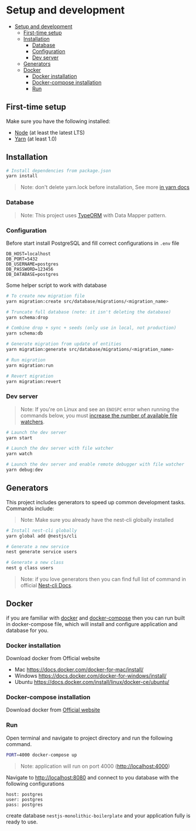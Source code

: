 # Setup and development

-   [Setup and development](#setup-and-development)
    -   [First-time setup](#first-time-setup)
    -   [Installation](#installation)
        -   [Database](#database)
        -   [Configuration](#configuration)
        -   [Dev server](#dev-server)
    -   [Generators](#generators)
    -   [Docker](#docker)
        -   [Docker installation](#docker-installation)
        -   [Docker-compose installation](#docker-compose-installation)
        -   [Run](#run)

## First-time setup

Make sure you have the following installed:

-   [Node](https://nodejs.org/en/) (at least the latest LTS)
-   [Yarn](https://yarnpkg.com/lang/en/docs/install/) (at least 1.0)

## Installation

```bash
# Install dependencies from package.json
yarn install
```

> Note: don't delete yarn.lock before installation, See more [in yarn docs](https://classic.yarnpkg.com/en/docs/yarn-lock/)

### Database

> Note: This project uses [TypeORM](https://github.com/typeorm/typeorm) with Data Mapper pattern.

### Configuration

Before start install PostgreSQL and fill correct configurations in `.env` file

```env
DB_HOST=localhost
DB_PORT=5432
DB_USERNAME=postgres
DB_PASSWORD=123456
DB_DATABASE=postgres
```

Some helper script to work with database

```bash
# To create new migration file
yarn migration:create src/database/migrations/<migration_name>

# Truncate full database (note: it isn't deleting the database)
yarn schema:drop

# Combine drop + sync + seeds (only use in local, not production)
yarn schema:db

# Generate migration from update of entities
yarn migration:generate src/database/migrations/<migration_name>

# Run migration
yarn migration:run

# Revert migration
yarn migration:revert
```

### Dev server

> Note: If you're on Linux and see an `ENOSPC` error when running the commands below, you must [increase the number of available file watchers](https://stackoverflow.com/questions/22475849/node-js-error-enospc#answer-32600959).

```bash
# Launch the dev server
yarn start

# Launch the dev server with file watcher
yarn watch

# Launch the dev server and enable remote debugger with file watcher
yarn debug:dev
```

## Generators

This project includes generators to speed up common development tasks. Commands include:

> Note: Make sure you already have the nest-cli globally installed

```bash
# Install nest-cli globally
yarn global add @nestjs/cli

# Generate a new service
nest generate service users

# Generate a new class
nest g class users

```

> Note: if you love generators then you can find full list of command in official [Nest-cli Docs](https://docs.nestjs.com/cli/usages#generate-alias-g).

## Docker

if you are familiar with [docker](https://www.docker.com/) and [docker-compose](https://docs.docker.com/compose) then you can run built in docker-compose file, which will install and configure application and database for you.

### Docker installation

Download docker from Official website

-   Mac <https://docs.docker.com/docker-for-mac/install/>
-   Windows <https://docs.docker.com/docker-for-windows/install/>
-   Ubuntu <https://docs.docker.com/install/linux/docker-ce/ubuntu/>

### Docker-compose installation

Download docker from [Official website](https://docs.docker.com/compose/install)

### Run

Open terminal and navigate to project directory and run the following command.

```bash
PORT=4000 docker-compose up
```

> Note: application will run on port 4000 (<http://localhost:4000>)

Navigate to <http://localhost:8080> and connect to you database with the following configurations

```text
host: postgres
user: postgres
pass: postgres
```

create database `nestjs-monolithic-boilerplate` and your application fully is ready to use.
